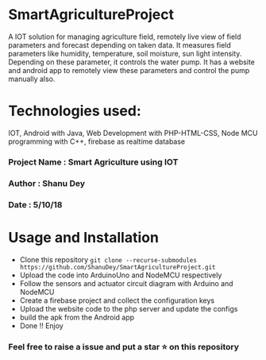 # SmartAgricultureProject
A IOT solution for managing agriculture field, remotely live view of field parameters and forecast depending on taken data. It measures field parameters like humidity, temperature, soil moisture, sun light intensity. Depending on these parameter, it controls the water pump. It has a website and android app to remotely view these parameters and control the pump manually also.


# Technologies used:
IOT, Android with Java, Web Development with PHP-HTML-CSS, Node MCU programming with C++, firebase as realtime database

### Project Name : Smart Agriculture using IOT
### Author : Shanu Dey
### Date : 5/10/18

# Usage and Installation
- Clone this repository `git clone --recurse-submodules https://github.com/ShanuDey/SmartAgricultureProject.git`
- Upload the code into ArduinoUno and NodeMCU respectively
- Follow the sensors and actuator circuit diagram with Arduino and NodeMCU
- Create a firebase project and collect the configuration keys
- Upload the website code to the php server and update the configs
- build the apk from the Android app 
- Done !! Enjoy

### Feel free to raise a issue and put a star ⭐ on this repository